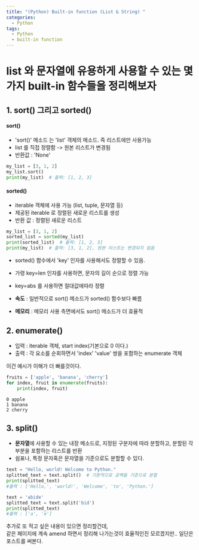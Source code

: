 ```yaml
---
title: "(Python) Built-in function (List & String) "
categories:
  - Python
tags:
  - Python
  - built-in function
---
```


# list 와 문자열에 유용하게 사용할 수 있는 몇가지 built-in 함수들을 정리해보자

## 1. sort() 그리고 sorted()

#### sort()
- 'sort()' 메소드 는 'list' 객체의 메소드. 즉 리스트에만 사용가능
- list 를 직접 정렬함 -> 원본 리스트가 변경됨
- 반환값 : 'None'

```python
my_list = [3, 1, 2]
my_list.sort()
print(my_list)  # 출력: [1, 2, 3]
```

#### sorted()
- iterable 객체에 사용 가능 (list, tuple, 문자열 등)
- 제공된 iterable 로 정렬된 새로운 리스트를 생성
- 반환 값 : 정렬된 새로운 리스트

```python
my_list = [3, 1, 2]
sorted_list = sorted(my_list)
print(sorted_list)  # 출력: [1, 2, 3]
print(my_list)  # 출력: [3, 1, 2], 원본 리스트는 변경되지 않음
```

- sorted() 함수에서 'key' 인자를 사용해서도 정렬할 수 있음.
- 가령 key=len 인자를 사용하면, 문자의 길이 순으로 정렬 가능
- key=abs 를 사용하면 절대값에따라 정렬

- **속도** : 일반적으로 sort() 메소드가 sorted() 함수보다 빠름
- **메모리** : 메모리 사용 측면에서도 sort() 메소드가 더 효율적


## 2. enumerate()
- 입력 : iterable 객체, start index(기본으로 0 이다.)
- 출력 : 각 요소를 순회하면서 'index' 'value' 쌍을 포함하는 enumerate 객체

이건 예시가 이해가 더 빠를것이다.

```python
fruits = ['apple', 'banana', 'cherry']
for index, fruit in enumerate(fruits):
    print(index, fruit)
```

```
0 apple
1 banana
2 cherry
```


## 3. split()
- **문자열**에 사용할 수 있는 내장 메소드로, 지정된 구분자에 따라 분할하고, 분할된 각 부분을 포함하는 리스트를 반환
- 쉼표나, 특정 문자혹은 문자열을 기준으로도 분할할 수 있다.

```python
text = "Hello, world! Welcome to Python."
splitted_text = text.split()  # 기본적으로 공백을 기준으로 분할
print(splitted_text) 
#출력 : ['Hello,', 'world!', 'Welcome', 'to', 'Python.']
```

```python
text = 'abide'
splitted_text = text.split('bid')
print(splitted_text)
#출력 : ['a', 'e']
```

추가로 또 적고 싶은 내용이 있으면 정리할건데,  
같은 페이지에 계속 amend 하면서 정리해 나가는것이 효율적인진 모르겠지만.. 일단은 포스트를 써본다.